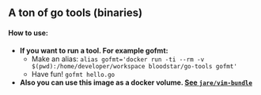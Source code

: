 ## A ton of go tools (binaries)
#### **How to use:**
  - **If you want to run a tool. For example gofmt:**
    - Make an alias:
     `alias gofmt='docker run -ti --rm -v $(pwd):/home/developer/workspace bloodstar/go-tools gofmt'`
    - Have fun!  `gofmt hello.go`
  - **Also you can use this image as a docker volume. [See `jare/vim-bundle`](https://registry.hub.docker.com/u/bloodstar/vim/)**
